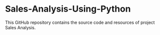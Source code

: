 # Sales-Analysis-Using-Python
This GitHub repository contains the source code and resources of project Sales Analysis.
